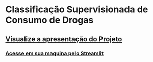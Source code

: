 
# Classificação Supervisionada de Consumo de Drogas

## [Visualize a apresentação do Projeto](https://youtu.be/wKpKfJYoIjY)

### [Acesse em sua maquina pelo Streamlit](https://drugconsumption.streamlit.app/)
